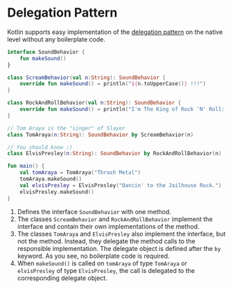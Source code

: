 # Delegation Pattern

Kotlin supports easy implementation of the [delegation pattern](https://kotlinlang.org/docs/reference/delegation.html)
on the native level without any boilerplate code.

```kotlin
interface SoundBehavior {                                                          // 1
    fun makeSound()
}

class ScreamBehavior(val n:String): SoundBehavior {                                // 2
    override fun makeSound() = println("${n.toUpperCase()} !!!")
}

class RockAndRollBehavior(val n:String): SoundBehavior {                           // 2
    override fun makeSound() = println("I'm The King of Rock 'N' Roll: $n")
}

// Tom Araya is the "singer" of Slayer
class TomAraya(n:String): SoundBehavior by ScreamBehavior(n)                       // 3

// You should know ;)
class ElvisPresley(n:String): SoundBehavior by RockAndRollBehavior(n)              // 3

fun main() {
    val tomAraya = TomAraya("Thrash Metal")
    tomAraya.makeSound()                                                           // 4
    val elvisPresley = ElvisPresley("Dancin' to the Jailhouse Rock.")
    elvisPresley.makeSound()
}
```

1. Defines the interface `SoundBehavior` with one method.
2. The classes `ScreamBehavior` and `RockAndRollBehavior` implement the interface and contain their own implementations
   of the method.
3. The classes `TomAraya` and `ElvisPresley` also implement the interface, but not the method. Instead, they delegate
   the method calls to the
   responsible implementation. The delegate object is defined after the `by` keyword. As you see, no boilerplate code is
   required.
4. When `makeSound()` is called on `tomAraya` of type `TomAraya` or `elvisPresley` of type `ElvisPresley`, the call is
   delegated to the
   corresponding delegate object.
